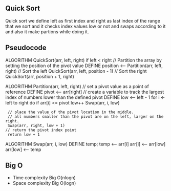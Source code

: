 ## Quick Sort
Quick sort we define left as first index and right as last index of the range that we sort and it checks index values low or not and swaps according to it and also it make partions while doing it.

## Pseudocode

ALGORITHM QuickSort(arr, left, right)
if left < right
    // Partition the array by setting the position of the pivot value 
    DEFINE position <-- Partition(arr, left, right)
    // Sort the left
    QuickSort(arr, left, position - 1)
    // Sort the right
    QuickSort(arr, position + 1, right)

ALGORITHM Partition(arr, left, right)
    // set a pivot value as a point of reference
    DEFINE pivot <-- arr[right]
    // create a variable to track the largest index of numbers lower than the defined pivot
    DEFINE low <-- left - 1
    for i <- left to right do
        if arr[i] <= pivot
            low++
            Swap(arr, i, low)

     // place the value of the pivot location in the middle.
     // all numbers smaller than the pivot are on the left, larger on the right. 
     Swap(arr, right, low + 1)
    // return the pivot index point
     return low + 1

ALGORITHM Swap(arr, i, low)
    DEFINE temp;
    temp <-- arr[i]
    arr[i] <-- arr[low]
    arr[low] <-- temp


## Big O 
* Time complexity Big O(nlogn)
* Space complexity Big O(logn)